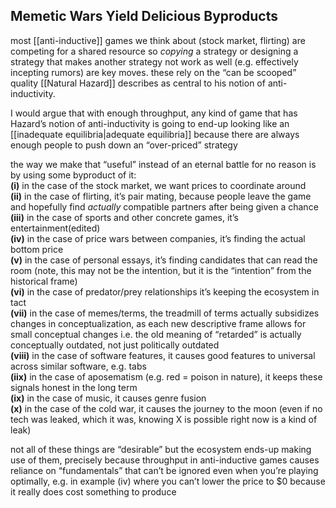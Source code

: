 ## Memetic Wars Yield Delicious Byproducts

most [[anti-inductive]] games we think about (stock market, flirting) are competing for a shared resource so _copying_ a strategy or designing a strategy that makes another strategy not work as well (e.g. effectively incepting rumors) are key moves. these rely on the “can be scooped” quality [[Natural Hazard]] describes as central to his notion of anti-inductivity.

I would argue that with enough throughput, any kind of game that has Hazard’s notion of anti-inductivity is going to end-up looking like an [[inadequate equilibria|adequate equilibria]] because there are always enough people to push down an “over-priced” strategy

the way we make that “useful” instead of an eternal battle for no reason is by using some byproduct of it:  
**(i)** in the case of the stock market, we want prices to coordinate around  
**(ii)** in the case of flirting, it’s pair mating, because people leave the game and hopefully find _actually_ compatible partners after being given a chance  
**(iii)** in the case of sports and other concrete games, it’s entertainment(edited)  
**(iv)** in the case of price wars between companies, it’s finding the actual bottom price  
**(v)** in the case of personal essays, it’s finding candidates that can read the room (note, this may not be the intention, but it is the “intention” from the historical frame)  
**(vi)** in the case of predator/prey relationships it’s keeping the ecosystem in tact  
**(vii)** in the case of memes/terms, the treadmill of terms actually subsidizes changes in conceptualization, as each new descriptive frame allows for small conceptual changes i.e. the old meaning of “retarded” is actually conceptually outdated, not just politically outdated  
**(viii)** in the case of software features, it causes good features to universal across similar software, e.g. tabs  
**(iix)** in the case of aposematism (e.g. red = poison in nature), it keeps these signals honest in the long term  
**(ix)** in the case of music, it causes genre fusion  
**(x)** in the case of the cold war, it causes the journey to the moon (even if no tech was leaked, which it was, knowing X is possible right now is a kind of leak)  
  
not all of these things are “desirable” but the ecosystem ends-up making use of them, precisely because throughput in anti-inductive games causes reliance on “fundamentals” that can’t be ignored even when you’re playing optimally, e.g. in example (iv) where you can’t lower the price to $0 because it really does cost something to produce